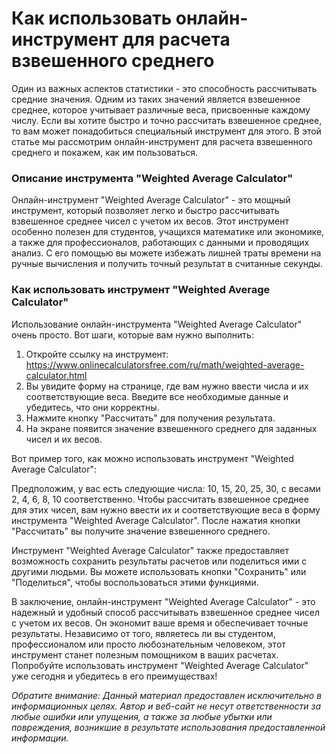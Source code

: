 Как использовать онлайн-инструмент для расчета взвешенного среднего
===================================================================

Один из важных аспектов статистики - это способность рассчитывать средние значения. Одним из таких значений является взвешенное среднее, которое учитывает различные веса, присвоенные каждому числу. Если вы хотите быстро и точно рассчитать взвешенное среднее, то вам может понадобиться специальный инструмент для этого. В этой статье мы рассмотрим онлайн-инструмент для расчета взвешенного среднего и покажем, как им пользоваться.

### Описание инструмента "Weighted Average Calculator"

Онлайн-инструмент "Weighted Average Calculator" - это мощный инструмент, который позволяет легко и быстро рассчитывать взвешенное среднее чисел с учетом их весов. Этот инструмент особенно полезен для студентов, учащихся математике или экономике, а также для профессионалов, работающих с данными и проводящих анализ. С его помощью вы можете избежать лишней траты времени на ручные вычисления и получить точный результат в считанные секунды.

### Как использовать инструмент "Weighted Average Calculator"

Использование онлайн-инструмента "Weighted Average Calculator" очень просто. Вот шаги, которые вам нужно выполнить:

1. Откройте ссылку на инструмент: <https://www.onlinecalculatorsfree.com/ru/math/weighted-average-calculator.html>
2. Вы увидите форму на странице, где вам нужно ввести числа и их соответствующие веса. Введите все необходимые данные и убедитесь, что они корректны.
3. Нажмите кнопку "Рассчитать" для получения результата.
4. На экране появится значение взвешенного среднего для заданных чисел и их весов.

Вот пример того, как можно использовать инструмент "Weighted Average Calculator":

Предположим, у вас есть следующие числа: 10, 15, 20, 25, 30, с весами 2, 4, 6, 8, 10 соответственно. Чтобы рассчитать взвешенное среднее для этих чисел, вам нужно ввести их и соответствующие веса в форму инструмента "Weighted Average Calculator". После нажатия кнопки "Рассчитать" вы получите значение взвешенного среднего.

Инструмент "Weighted Average Calculator" также предоставляет возможность сохранить результаты расчетов или поделиться ими с другими людьми. Вы можете использовать кнопки "Сохранить" или "Поделиться", чтобы воспользоваться этими функциями.

В заключение, онлайн-инструмент "Weighted Average Calculator" - это надежный и удобный способ рассчитывать взвешенное среднее чисел с учетом их весов. Он экономит ваше время и обеспечивает точные результаты. Независимо от того, являетесь ли вы студентом, профессионалом или просто любознательным человеком, этот инструмент станет полезным помощником в ваших расчетах. Попробуйте использовать инструмент "Weighted Average Calculator" уже сегодня и убедитесь в его преимуществах!

*Обратите внимание: Данный материал предоставлен исключительно в информационных целях. Автор и веб-сайт не несут ответственности за любые ошибки или упущения, а также за любые убытки или повреждения, возникшие в результате использования предоставленной информации.*